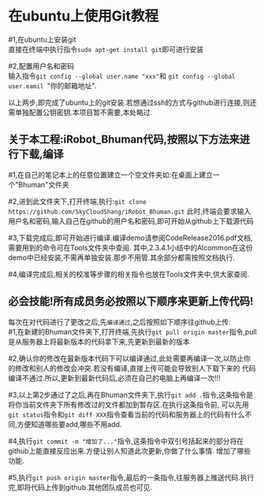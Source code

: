 在ubuntu上使用Git教程
===
#1,在ubuntu上安装git<br>
直接在终端中执行指令``` sudo apt-get install git ```即可进行安装<br>

#2,配置用户名和密码<br>
输入指令```git config --global user.name "xxx"```和 ```git config --global user.eamil ```"你的邮箱地址".

以上两步,即完成了ubuntu上的git安装.若想通过ssh的方式与github进行连接,则还需单独配置公钥密钥.本项目暂不需要,本处略过.



关于本工程:iRobot_Bhuman代码,按照以下方法来进行下载,编译
---
#1,在自己的笔记本上的任意位置建立一个空文件夹如:在桌面上建立一个"Bhuman"文件夹

#2,进到此文件夹下,打开终端,执行:```git clone https://github.com/SkyCloudShang/iRobot_Bhuman.git```
此时,终端会要求输入用户名和密码,输入自己在github的用户名和密码,即可开始从github上下载源代码

#3,下载完成后,即可开始进行编译.编译demo请参阅CodeRelease2016.pdf文档,需要用到的命令可在Tools文件夹中查阅.
其中,2.3.4.1小结中的Alcommon在这份demo中已经安装,不需再单独安装.那步不用管.其余部分都需按照文档执行.

#4,编译完成后,相关的校准等步骤的相关指令也放在Tools文件夹中,供大家查阅.


必会技能!所有成员务必按照以下顺序来更新上传代码!
---
每次在对代码进行了更改之后,先`编译通过`,之后按照如下顺序往github上传:<br>
#1,在新建的Bhuman文件夹下,打开终端,先执行```git pull origin master```指令,pull是从服务器上将最新版本的代码拿下来,先更新到最新的版本

#2,确认你的修改在最新版本代码下可以编译通过,此处需要再编译一次,以防止你的修改和别人的修改会冲突.若没有编译,直接上传可能会导致别人下载下来的
代码编译不通过.所以,更新到最新代码后,必须在自己的电脑上再编译一次!!!

#3,以上第2步通过了之后,再在Bhuman文件夹下,执行```git add .```指令,这条指令是将你当前文件夹下所有修改过的文件都加到暂存区.在执行这条指令前,
可以先用```git status```指令和```git diff XXX```指令查看当前的代码和服务器上的代码有什么不同,方便知道哪些要add,哪些不用add.

#4,执行```git commit -m "增加了..."```指令,这条指令中双引号括起来的部分将在github上能直接反应出来.方便让别人知道此次更新,你做了什么事情.
增加了哪些功能.

#5,执行```git push origin master```指令,最后的一条指令,往服务器上推送代码.执行完,即将代码上传到github.其他团队成员也可见.
